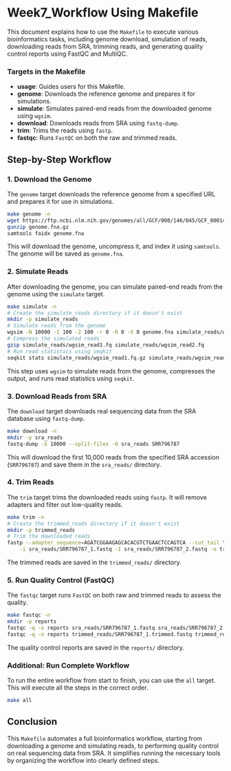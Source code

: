 # Week7_Workflow Using Makefile

This document explains how to use the `Makefile` to execute various bioinformatics tasks, including genome download, simulation of reads, downloading reads from SRA, trimming reads, and generating quality control reports using FastQC and MultiQC.

### Targets in the Makefile

- **usage**: Guides users for this Makefile.
- **genome**: Downloads the reference genome and prepares it for simulations.
- **simulate**: Simulates paired-end reads from the downloaded genome using `wgsim`.
- **download**: Downloads reads from SRA using `fastq-dump`.
- **trim**: Trims the reads using `fastp`.
- **fastqc**: Runs `FastQC` on both the raw and trimmed reads.

## Step-by-Step Workflow

### 1. Download the Genome

The `genome` target downloads the reference genome from a specified URL and prepares it for use in simulations.

```bash
make genome -n
wget https://ftp.ncbi.nlm.nih.gov/genomes/all/GCF/000/146/045/GCF_000146045.2_R64/GCF_000146045.2_R64_genomic.fna.gz -O genome.fna.gz
gunzip genome.fna.gz
samtools faidx genome.fna
```

This will download the genome, uncompress it, and index it using `samtools`. The genome will be saved as `genome.fna`.

### 2. Simulate Reads

After downloading the genome, you can simulate paired-end reads from the genome using the `simulate` target.

```bash
make simulate -n
# Create the simulate_reads directory if it doesn't exist
mkdir -p simulate_reads
# Simulate reads from the genome
wgsim -N 10000 -1 100 -2 100 -r 0 -R 0 -X 0 genome.fna simulate_reads/wgsim_read1.fq simulate_reads/wgsim_read2.fq
# Compress the simulated reads
gzip simulate_reads/wgsim_read1.fq simulate_reads/wgsim_read2.fq
# Run read statistics using seqkit
seqkit stats simulate_reads/wgsim_read1.fq.gz simulate_reads/wgsim_read2.fq.gz
```

This step uses `wgsim` to simulate reads from the genome, compresses the output, and runs read statistics using `seqkit`.

### 3. Download Reads from SRA

The `download` target downloads real sequencing data from the SRA database using `fastq-dump`.

```bash
make download -n
mkdir -p sra_reads
fastq-dump -X 10000 --split-files -O sra_reads SRR796787
```

This will download the first 10,000 reads from the specified SRA accession (`SRR796787`) and save them in the `sra_reads/` directory.

### 4. Trim Reads

The `trim` target trims the downloaded reads using `fastp`. It will remove adapters and filter out low-quality reads.

```bash
make trim -n
# Create the trimmed_reads directory if it doesn't exist
mkdir -p trimmed_reads
# Trim the downloaded reads
fastp --adapter_sequence=AGATCGGAAGAGCACACGTCTGAACTCCAGTCA --cut_tail \
	-i sra_reads/SRR796787_1.fastq -I sra_reads/SRR796787_2.fastq -o trimmed_reads/SRR796787_1.trimmed.fastq -O trimmed_reads/SRR796787_2.trimmed.fastq
```

The trimmed reads are saved in the `trimmed_reads/` directory.

### 5. Run Quality Control (FastQC)

The `fastqc` target runs `FastQC` on both raw and trimmed reads to assess the quality.

```bash
make fastqc -n
mkdir -p reports
fastqc -q -o reports sra_reads/SRR796787_1.fastq sra_reads/SRR796787_2.fastq
fastqc -q -o reports trimmed_reads/SRR796787_1.trimmed.fastq trimmed_reads/SRR796787_2.trimmed.fastq
```

The quality control reports are saved in the `reports/` directory.

### Additional: Run Complete Workflow

To run the entire workflow from start to finish, you can use the `all` target. This will execute all the steps in the correct order.

```bash
make all
```

## Conclusion

This `Makefile` automates a full bioinformatics workflow, starting from downloading a genome and simulating reads, to performing quality control on real sequencing data from SRA. It simplifies running the necessary tools by organizing the workflow into clearly defined steps.

